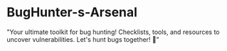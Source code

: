 # BugHunter-s-Arsenal
"Your ultimate toolkit for bug hunting! Checklists, tools, and resources to uncover vulnerabilities. Let's hunt bugs together! 🐞"
